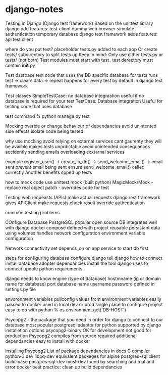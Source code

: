 # django-notes
Testing in Django (Django test framework)
Based on the unittest library
django add features:
test-client dummy web browser
simulate authentication
temporary database
django test framework adds features:
api test client

where do you put test?
placeholder tests.py added to each app
Or create tests/ subdirectory to split tests up
Keep in mind:
Only use either tests.py or tests/ (not both)
Test modules must start with test_
test derectory must contain __init__.py

Test database
test code that uses the DB
specific database for tests
runs test -> clears data -> repeat
happens for every test by default in django test framework

Test classes
SimpleTestCase:
no database integrastion
useful if no database is required for your test
TestCase:
Database integration
Useful for testing code that uses database

test command
% python manage.py test

Mocking
overide or change behaviour of dependancies
avoid unintented side effects
isolate code being tested

why use mocking
avoid relying on extarnal services
cant gaurenty they will be availble
makes tests unprdictable
avoid unintended consequances
accidently sending emails
overloading ecxtarnal services

example
register_user() -> create_in_db() -> send_welcome_email() -> email sent
prevent email being sent 
ensure send_welcome_email() called correctly
Another benefits
spped up tests

how to mock code
use unittest.mock (built python)
MagicMock/Mock - replace real object
patch - overrides code for test

Testing web requeasts (APIs)
make actual requests
django rest framework gives APIClient
make requests
check result
override authentication

common testing problems

COnfigure Database
PostgreSQL
popular open source DB
integrates well with django
docker compose
defined with project reusable
persistant data using volumes
handles network configuration
environment variable configuration

Network connectivity
set depends_on on app service to start db first

steps for configuring database
configure django
tell django how to connect
install database adopter dependancies
install the tool django uses to connect
update python requirements

django needs to know
engine (type of database)
hostmname (ip or domain name for database)
port 
database name
username
password
defined in settings.py file

envoronment variables
pullconfig values from environment variables
easily passed to docker
used in local dev or prod
single place to configure project
easy to do with python
% os.environment.get('DB-HOST')

Psycopg2 - the package that you need in order for django to connect to our database
most popular postgresql adaptor for python
supported by django
installetion options
psycopg2-binary
OK for development
not good for production
Psycopg2
compiles from source
required additional dependancies
easy to install with docker

installing Psycopg2 
List of package dependancies in docs
C compiler
python-3 dev
libpq-dev
equivalent packeges for alpine
postgres-sql client
build-base
postgres-sql-dev
musl-dev
found by searching and trial and error
docker best practice:
clean up build dependancies


